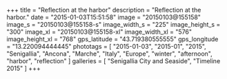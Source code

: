 +++
title = "Reflection at the harbor"
description = "Reflection at the harbor."
date = "2015-01-03T15:51:58"
image = "20150103@155158"
image_s = "20150103@155158-s"
image_width_s = "225"
image_height_s = "300"
image_xl = "20150103@155158-xl"
image_width_xl = "576"
image_height_xl = "768"
gps_latitude = "43.719380555555"
gps_longitude = "13.220094444445"
phototags = [ "2015-01-03", "2015-01", "2015", "Senigallia", "Ancona", "Marche", "Italy", "Europe", "winter", "afternoon", "harbor", "reflection" ]
galleries = [ "Senigallia City and Seaside", "Timeline 2015" ]
+++
